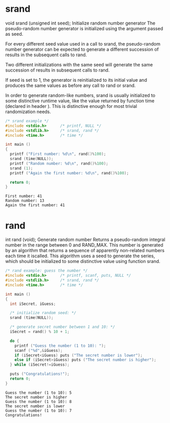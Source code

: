 # srand 
void srand (unsigned int seed);
Initialize random number generator
The pseudo-random number generator is initialized using the argument passed as seed.

For every different seed value used in a call to srand, the pseudo-random number generator can be expected to generate a different succession of results in the subsequent calls to rand.

Two different initializations with the same seed will generate the same succession of results in subsequent calls to rand.

If seed is set to 1, the generator is reinitialized to its initial value and produces the same values as before any call to rand or srand.

In order to generate random-like numbers, srand is usually initialized to some distinctive runtime value, like the value returned by function time (declared in header <ctime>). This is distinctive enough for most trivial randomization needs.

```C++
/* srand example */
#include <stdio.h>      /* printf, NULL */
#include <stdlib.h>     /* srand, rand */
#include <time.h>       /* time */

int main ()
{
  printf ("First number: %d\n", rand()%100);
  srand (time(NULL));
  printf ("Random number: %d\n", rand()%100);
  srand (1);
  printf ("Again the first number: %d\n", rand()%100);

  return 0;
}
```
```
First number: 41
Random number: 13
Again the first number: 41
```

# rand 
int rand (void);
Generate random number
Returns a pseudo-random integral number in the range between 0 and RAND_MAX.
This number is generated by an algorithm that returns a sequence of apparently non-related numbers
each time it iscalled. This algorithm uses a seed to generate the series,
which should be initialized to some distinctive value using function srand.
```C++
/* rand example: guess the number */
#include <stdio.h>      /* printf, scanf, puts, NULL */
#include <stdlib.h>     /* srand, rand */
#include <time.h>       /* time */

int main ()
{
  int iSecret, iGuess;

  /* initialize random seed: */
  srand (time(NULL));

  /* generate secret number between 1 and 10: */
  iSecret = rand() % 10 + 1;

  do {
    printf ("Guess the number (1 to 10): ");
    scanf ("%d",&iGuess);
    if (iSecret<iGuess) puts ("The secret number is lower");
    else if (iSecret>iGuess) puts ("The secret number is higher");
  } while (iSecret!=iGuess);

  puts ("Congratulations!");
  return 0;
}
```
```
Guess the number (1 to 10): 5
The secret number is higher
Guess the number (1 to 10): 8
The secret number is lower
Guess the number (1 to 10): 7
Congratulations!
```

